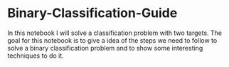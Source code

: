 # Binary-Classification-Guide
In this notebook I will solve a classification problem with two targets. The goal for this notebook is to give a idea of the steps we need to follow to solve a binary classification problem and to show some interesting techniques to do it.
